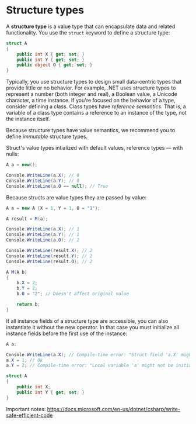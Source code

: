 # Structure types

A **structure type** is a value type that can encapsulate data and related functionality. You use the `struct` keyword to define a structure type:

```csharp
struct A
{
    public int X { get; set; }
    public int Y { get; set; }
    public object O { get; set; }
}
```

Typically, you use structure types to design small data-centric types that provide little or no behavior. For example, .NET uses structure types to represent a number (both integer and real), a Boolean value, a Unicode character, a time instance. If you're focused on the behavior of a type, consider defining a class. Class types have *reference semantics*. That is, a variable of a class type contains a reference to an instance of the type, not the instance itself.

Because structure types have value semantics, we recommend you to define *immutable* structure types.

Struct's value types intialized with default values, reference types — with nulls:

```csharp
A a = new();

Console.WriteLine(a.X); // 0
Console.WriteLine(a.Y); // 0
Console.WriteLine(a.O == null); // True
```

Because structs are value types they are passed by value:

```csharp
A a = new A {X = 1, Y = 1, O = "1"};

A result = M(a);

Console.WriteLine(a.X); // 1
Console.WriteLine(a.Y); // 1
Console.WriteLine(a.O); // 2

Console.WriteLine(result.X); // 2
Console.WriteLine(result.Y); // 2
Console.WriteLine(result.O); // 2

A M(A b)
{
    b.X = 2;
    b.Y = 2;
    b.O = "2"; // Doesn't affect original value

    return b;
}
```

If all instance fields of a structure type are accessible, you can also instantiate it without the new operator. In that case you must initialize all instance fields before the first use of the instance:

```csharp
A a;

Console.WriteLine(a.X); // Compile-time error: "Struct field 'a.X' might not be initialized before accessing"
a.X = 1; // Ok
a.Y = 2; // Compile-time error: "Local variable 'a' might not be initialized before accessing"

struct A
{
    public int X;
    public int Y { get; set; }
}
```

Important notes: https://docs.microsoft.com/en-us/dotnet/csharp/write-safe-efficient-code